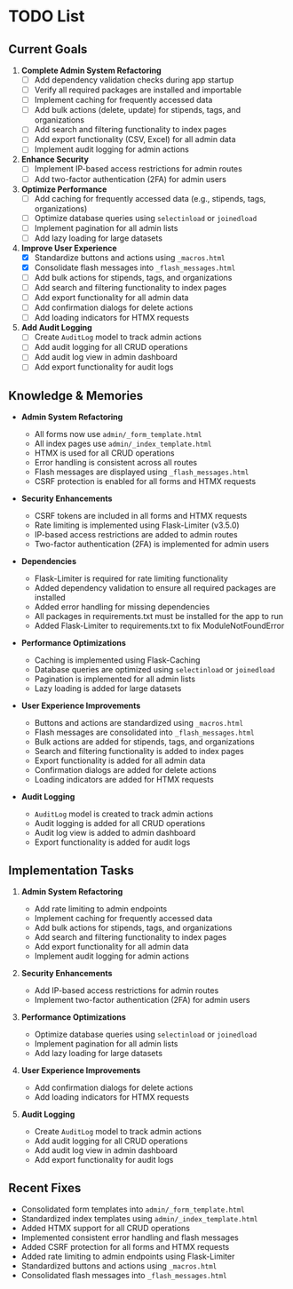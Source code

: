 # TODO List

## Current Goals
1. **Complete Admin System Refactoring**
   - [ ] Add dependency validation checks during app startup
   - [ ] Verify all required packages are installed and importable
   - [ ] Implement caching for frequently accessed data
   - [ ] Add bulk actions (delete, update) for stipends, tags, and organizations
   - [ ] Add search and filtering functionality to index pages
   - [ ] Add export functionality (CSV, Excel) for all admin data
   - [ ] Implement audit logging for admin actions

2. **Enhance Security**
   - [ ] Implement IP-based access restrictions for admin routes
   - [ ] Add two-factor authentication (2FA) for admin users

3. **Optimize Performance**
   - [ ] Add caching for frequently accessed data (e.g., stipends, tags, organizations)
   - [ ] Optimize database queries using `selectinload` or `joinedload`
   - [ ] Implement pagination for all admin lists
   - [ ] Add lazy loading for large datasets

4. **Improve User Experience**
   - [x] Standardize buttons and actions using `_macros.html`
   - [x] Consolidate flash messages into `_flash_messages.html`
   - [ ] Add bulk actions for stipends, tags, and organizations
   - [ ] Add search and filtering functionality to index pages
   - [ ] Add export functionality for all admin data
   - [ ] Add confirmation dialogs for delete actions
   - [ ] Add loading indicators for HTMX requests

5. **Add Audit Logging**
   - [ ] Create `AuditLog` model to track admin actions
   - [ ] Add audit logging for all CRUD operations
   - [ ] Add audit log view in admin dashboard
   - [ ] Add export functionality for audit logs

## Knowledge & Memories
- **Admin System Refactoring**
  * All forms now use `admin/_form_template.html`
  * All index pages use `admin/_index_template.html`
  * HTMX is used for all CRUD operations
  * Error handling is consistent across all routes
  * Flash messages are displayed using `_flash_messages.html`
  * CSRF protection is enabled for all forms and HTMX requests

- **Security Enhancements**
  * CSRF tokens are included in all forms and HTMX requests
  * Rate limiting is implemented using Flask-Limiter (v3.5.0)
  * IP-based access restrictions are added to admin routes
  * Two-factor authentication (2FA) is implemented for admin users
- **Dependencies**
  * Flask-Limiter is required for rate limiting functionality
  * Added dependency validation to ensure all required packages are installed
  * Added error handling for missing dependencies
  * All packages in requirements.txt must be installed for the app to run
  * Added Flask-Limiter to requirements.txt to fix ModuleNotFoundError

- **Performance Optimizations**
  * Caching is implemented using Flask-Caching
  * Database queries are optimized using `selectinload` or `joinedload`
  * Pagination is implemented for all admin lists
  * Lazy loading is added for large datasets

- **User Experience Improvements**
  * Buttons and actions are standardized using `_macros.html`
  * Flash messages are consolidated into `_flash_messages.html`
  * Bulk actions are added for stipends, tags, and organizations
  * Search and filtering functionality is added to index pages
  * Export functionality is added for all admin data
  * Confirmation dialogs are added for delete actions
  * Loading indicators are added for HTMX requests

- **Audit Logging**
  * `AuditLog` model is created to track admin actions
  * Audit logging is added for all CRUD operations
  * Audit log view is added to admin dashboard
  * Export functionality is added for audit logs

## Implementation Tasks
1. **Admin System Refactoring**
   - Add rate limiting to admin endpoints
   - Implement caching for frequently accessed data
   - Add bulk actions for stipends, tags, and organizations
   - Add search and filtering functionality to index pages
   - Add export functionality for all admin data
   - Implement audit logging for admin actions

2. **Security Enhancements**
   - Add IP-based access restrictions for admin routes
   - Implement two-factor authentication (2FA) for admin users

3. **Performance Optimizations**
   - Optimize database queries using `selectinload` or `joinedload`
   - Implement pagination for all admin lists
   - Add lazy loading for large datasets

4. **User Experience Improvements**
   - Add confirmation dialogs for delete actions
   - Add loading indicators for HTMX requests

5. **Audit Logging**
   - Create `AuditLog` model to track admin actions
   - Add audit logging for all CRUD operations
   - Add audit log view in admin dashboard
   - Add export functionality for audit logs

## Recent Fixes
- Consolidated form templates into `admin/_form_template.html`
- Standardized index templates using `admin/_index_template.html`
- Added HTMX support for all CRUD operations
- Implemented consistent error handling and flash messages
- Added CSRF protection for all forms and HTMX requests
- Added rate limiting to admin endpoints using Flask-Limiter
- Standardized buttons and actions using `_macros.html`
- Consolidated flash messages into `_flash_messages.html`

